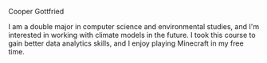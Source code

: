Cooper Gottfried

I am a double major in computer science and environmental studies, and I'm interested in working with climate models in the future. I took this course to gain better data analytics skills, and I enjoy playing Minecraft in my free time.
